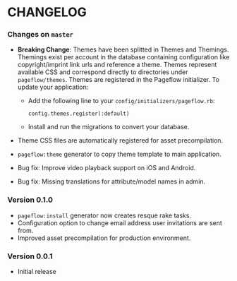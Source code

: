 # CHANGELOG

### Changes on `master`

- **Breaking Change**: Themes have been splitted in Themes and Themings. Themings
  exist per account in the database containing configuration like
  copyright/imprint link urls and reference a theme. Themes represent
  available CSS and correspond directly to directories under
  `pageflow/themes`. Themes are registered in the Pageflow
  initializer. To update your application:

  * Add the following line to your `config/initializers/pageflow.rb`:

        config.themes.register(:default)

  * Install and run the migrations to convert your database.

- Theme CSS files are automatically registered for asset precompilation.
- `pageflow:theme` generator to copy theme template to main application.

- Bug fix: Improve video playback support on iOS and Android.
- Bug fix: Missing translations for attribute/model names in admin.

### Version 0.1.0

- `pageflow:install` generator now creates resque rake tasks.
- Configuration option to change email address user invitations are sent from.
- Improved asset precompilation for production environment.

### Version 0.0.1

- Initial release
